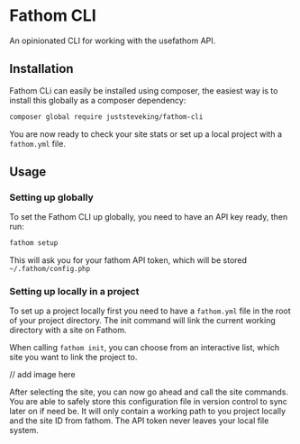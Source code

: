 # Fathom CLI

An opinionated CLI for working with the usefathom API.

## Installation

Fathom CLi can easily be installed using composer, the easiest way is to install this globally as a composer dependency:

```bash
composer global require juststeveking/fathom-cli
```

You are now ready to check your site stats or set up a local project with a `fathom.yml` file.

## Usage

### Setting up globally

To set the Fathom CLI up globally, you need to have an API key ready, then run:

```bash
fathom setup
```

This will ask you for your fathom API token, which will be stored `~/.fathom/config.php`


### Setting up locally in a project

To set up a project locally first you need to have a `fathom.yml` file in the root of your project directory. The init command will link the current working directory with a site on Fathom.

When calling `fathom init`, you can choose from an interactive list, which site you want to link the project to.

// add image here

After selecting the site, you can now go ahead and call the site commands. You are able to safely store this configuration file in version control to sync later on if need be. It will only contain a working path to you project locally and the site ID from fathom. The API token never leaves your local file system.

